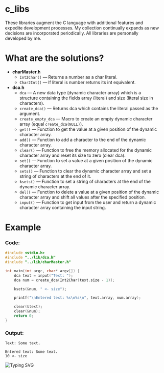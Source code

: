 # c_libs

These libraries augment the C language with additional features and expedite development processes. My collection continually expands as new decisions are incorporated periodically. All libraries are personally developed by me.

# What are the solutions?

- **charMaster.h**
	- `Int2Char()` — Returns a number as a char literal.
	- `Char2Int()` — If literal is number returns its int equivalent.
- **dca.h**
	- `dca` — A new data type (dynamic character array) which is a structure containing the fields array (literal) and size (literal size in characters).
	- `create_dca()` — Returns dca which contains the literal passed as the argument.
	- `create_empty_dca` — Macro to create an empty dynamic character array (equal `create_dca(NULL)`).
	- `get()` — Function to get the value at a given position of the dynamic character array.
	- `add()` — Function to add a character to the end of the dynamic character array.
	- `clear()` — Function to free the memory allocated for the dynamic character array and reset its size to zero (clear dca).
	- `set()` — Function to set a value at a given position of the dynamic character array.
	- `sets()` — Function to clear the dynamic character array and set a string of characters at the end of it.
	- `ksets()` — Function to set a string of characters at the end of the dynamic character array.
	- `del()` — Function to delete a value at a given position of the dynamic character array and shift all values after the specified position.
	- `input()` — Function to get input from the user and return a dynamic character array containing the input string.

# Example
### Code:
```c
#include <stdio.h>
#include "../lib/dca.h"
#include "../lib/charMaster.h"

int main(int argc, char* argv[]) {
    dca text = input("Text: ");
    dca num = create_dca(Int2Char(text.size - 1));

    ksets(&num, " <- size");

    printf("\nEntered text: %s\n%s\n", text.array, num.array);

    clear(&text);
    clear(&num);
    return 0;
}
```
### Output:
```
Text: Some text.

Entered text: Some text.
10 <- size
```

![Typing SVG](https://readme-typing-svg.herokuapp.com?font=Fira+Code&duration=1&pause=300&color=28F700&width=435&lines=_;E_;Ea_;Eas_;Easy_;Easy!_;Easy!;Easy!_;Easy!;Easy!_;Easy!;Easy!_;Easy!;Easy!_;Easy_;Eas_;Ea_;E_;_;+;_;+;_;+;_;+)
